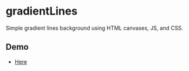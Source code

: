# gradientLines
Simple gradient lines background using HTML canvases, JS, and CSS.

## Demo
- [Here](https://gradientlines.pages.dev)
